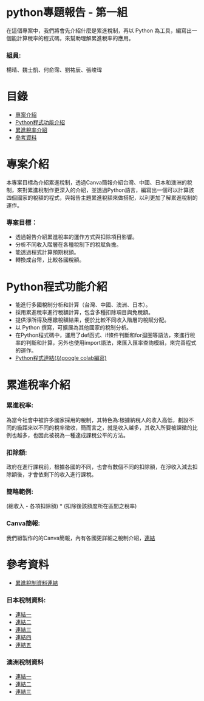 # python專題報告 - 第一組
在這個專案中，我們將會先介紹什麼是累進稅制，再以 Python 為工具，編寫出一個能計算稅率的程式碼，來幫助理解累進稅率的應用。
### 組員:
楊晴、魏士凱、何俞霈、劉祐辰、張峻瑋

# 目錄
- [專案介紹](https://github.com/davidchang40/python/edit/main/README.md#%E5%B0%88%E6%A1%88%E4%BB%8B%E7%B4%B9)
- [Python程式功能介紹](https://github.com/davidchang40/python/edit/main/README.md#python%E7%A8%8B%E5%BC%8F%E5%8A%9F%E8%83%BD%E4%BB%8B%E7%B4%B9)
- [累進稅率介紹](https://github.com/davidchang40/python/edit/main/README.md#%E7%B4%AF%E9%80%B2%E7%A8%85%E7%8E%87%E4%BB%8B%E7%B4%B9)
- [參考資料](https://github.com/davidchang40/python/edit/main/README.md#%E5%8F%83%E8%80%83%E8%B3%87%E6%96%99)

# 專案介紹
本專案目標為介紹累進稅制，透過Canva簡報介紹台灣、中國、日本和澳洲的稅制，來對累進稅制作更深入的介紹，並透過Python語言，編寫出一個可以計算該四個國家的稅額的程式，與報告主題累進稅額來做搭配，以利更加了解累進稅制的運作。

### 專案目標：
- 透過報告介紹累進稅率的運作方式與扣除項目影響。
- 分析不同收入階層在各種稅制下的稅賦負擔。
- 能透過程式計算預期稅額。
- 轉換成台幣，比較各國稅額。

# Python程式功能介紹
- 能進行多國稅制分析和計算（台灣、中國、澳洲、日本）。
- 採用累進稅率進行稅額計算，包含多種扣除項目與免稅額。
- 提供淨所得及應繳稅額結果，便於比較不同收入階層的稅賦分配。
- 以 Python 撰寫，可擴展為其他國家的稅制分析。
- 在Python程式碼中，運用了def函式、if條件判斷和for迴圈等語法，來進行稅率的判斷和計算，另外也使用import語法，來匯入匯率查詢模組，來完善程式的運作。
- [Python程式連結(以google colab編寫)](https://colab.research.google.com/drive/1ioii8OfWQqSImesI8Elo3aP_qHCDBmLN?usp=sharing)

# 累進稅率介紹
### 累進稅率:
為當今社會中被許多國家採用的稅制，其特色為:根據納稅人的收入高低，劃設不同的級距來以不同的稅率徵收，簡而言之，就是收入越多，其收入所要被課徵的比例也越多，也因此被視為一種達成課稅公平的方法。
### 扣除額:
政府在進行課稅前，根據各國的不同，也會有數個不同的扣除額，在淨收入減去扣除額後，才會依剩下的收入進行課稅。
### 簡略範例:
(總收入 - 各項扣除額) * (扣除後該額度所在區間之稅率)
### Canva簡報:
我們組製作的的Canva簡報，內有各國更詳細之稅制介紹，[連結](https://www.canva.com/design/DAGZtoIbLyU/hYMMxVCRhSU0qGUc2Ab0UQ/view?utm_content=DAGZtoIbLyU&utm_campaign=designshare&utm_medium=link2&utm_source=uniquelinks&utlId=hd0615ed781)

# 參考資料
- [累進稅制資料連結](https://houseloan.tw/income-tax-bracket/)
### 日本稅制資料:
- [連結一](https://www.nta.go.jp/publication/pamph/gensen/zeigakuhyo2023/02.htm)
- [連結二](https://life.huli.tw/2024/05/30/japan-tax-vs-taiwan-tax/)
- [連結三](https://jobmenta.yourator.co/blogs/303)
- [連結四](https://www.jetro.go.jp/tc/invest/setting_up/section3/page7.html)
- [連結五](https://thetravellernotes.com/income-tax-in-japan/)

### 澳洲稅制資料
- [連結一](https://www.kaizencpa.com/download/offshore/Introduction%20to%20Individual%20Income%20Tax%20in%20Australia%20(CHT).pdf)
- [連結二](https://www.isec.com.tw/blog-173mygov_links_to_ato_step_by_step.html)
- [連結三](https://www2.deloitte.com/tw/tc/pages/tax/articles/update17-aus.html)


